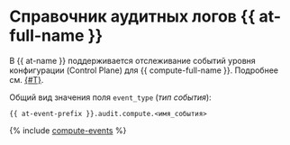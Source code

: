# Справочник аудитных логов {{ at-full-name }}

В {{ at-name }} поддерживается отслеживание событий уровня конфигурации (Control Plane) для {{ compute-full-name }}. Подробнее см. [{#T}](../audit-trails/concepts/format.md).

Общий вид значения поля `event_type` (_тип события_):

```text
{{ at-event-prefix }}.audit.compute.<имя_события>
```

{% include [compute-events](../_includes/audit-trails/events/compute-events.md) %}